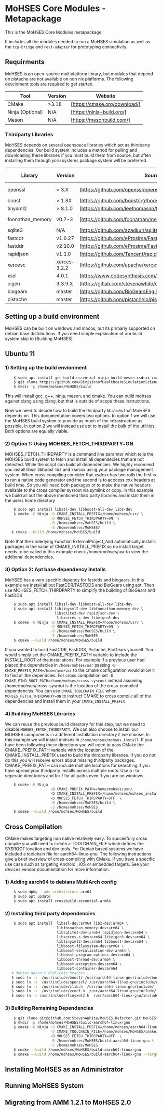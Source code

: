 # MoHSES Core Modules - Metapackage

This is the MoHSES Core Modules metapackage.

It includes all the modules needed to run a MoHSES simulation as well as the `tcp-bridge` and `rest-adapter` for prototyping connectivity.

## Requirments

MoHSES is an open-source multiplatform library, but modules that depend on pistache are not avaliable on non nix platforms.  The following develoment tools are required to get started.

| Tool | Version | Website|
|------|---------|--------|
| CMake | >3.18  | [https://cmake.org/download/] |
| Ninja (Optional) | N/A | [https://ninja-build.org/] |
| Meson | N/A | [https://mesonbuild.com/]|

### Thirdparty Libraries

MoHSES depends on several opensouce libraries which act as thirdparty dependencies.  Our build system includes a method for pulling and downloading these libraries if you must build them from source, but often installing them through yoru systems package system will be preferred. 

|  Library | Version | Source | System Preferred | Note    |
|----------|---------|--------|---------------|---------|
| openssl  |  > 3.X  | [https://github.com/openssl/openssl.git]| True | Build requires perl |  
| boost    |  > 1.8X | [https://github.com/boostorg/boost.git] | True | |  
| tinyxml2 |  > 8.1.0 | [https://github.com/leethomason/tinyxml2.git]| True |
| foonathan_memory | v0.7-3 | [https://github.com/foonathan/memory.git]| False | Use ThirdParty/Fetch |
| sqlite3 | N/A | [https://github.com/azadkuh/sqlite-amalgamation.git]| True |  
| fastcdr | v1.0.27 | [https://github.com/eProsima/Fast-CDR.git]| False |
| fastddr | v2.10.0 | [https://github.com/eProsima/Fast-DDS.git]| False |
| rapidjson  | v1.1.0  | [https://github.com/Tencent/rapidjson.git]| True | 
| xercesc | xerces-3.2.2 | [https://github.com/apache/xerces-c.git]| True |
| xsd | 4.0.1 | [https://www.codesynthesis.com/products/xsd/download.xhtml]| True |
| eigen | 3.3.9.X | [https://gitlab.com/stevenawhite/eigen.git]| True |
| biogears | master | [https://github.com/BioGearsEngine/core.git]| False |
| pistache | master | [https://github.com/pistacheio/pistache.git] | False |

## Setting up a build environment

MoHSES can be built on windows and macos, but its primarly supported on debian 
base distributions.  If you need simple explanation of our build system skip to [Building MoHSES]

## Ubuntu 11

### 1) Setting up the build envionment

```bash
    $ sudo apt install git build-essential ninja-build meson xsdcxx cmake-curses-gui
    $ git clone https://github.com/DivisionofHealthcareSimulationSciences/MoHSES.git
    $ mkdir -p /home/mohses/MoHSES/build

```

This will install gcc, g++, ninja, meson, and cmake.  You can build mohses against clang
using clang, but that is outside of scope these instructions.  

Now we need to decide how to build the thirdparty libraries that MoHSES depends on. This documentation covers two 
options. In option 1 we will use the MoHSES build system to provide as much of the infrastructure as possible. In 
option 2 we will instead use apt to install the bulk of the utilities. Both options are equially viable.

### 2) Option 1: Using MOHSES_FETCH_THIRDPARTY=ON 

MOHSES_FETCH_THIRDPARTY is a command line paramter which tells the MOHSES build system to fetch
and install all dependecies that are not detected. While the script can build all dependencies. 
We highly recomend you install libssl libboost libz and xsdcxx using your package management system.
When cross compiling concider that xsdcxx has two rolls the first is to run a native code generator and 
the second is to acccess cxx headers at build time. So you will need both packages or to make the native 
headers avaliable to the cross compiler sysroot via symlink or copy.  In this example we build all but the
above mentioned third party libraries and install them in the users home directory 


```bash
    $ sudo apt install libssl-dev libboost-all-dev libz-dev
    $ cmake -G Ninja -D CMAKE_INSTALL_PREFIX=/home/mohses/usr/ \
                     -D MOHSES_FETCH_THIRDPARTY=ON  \
                     -B /home/mohses/MoHSES/build \
                     -S /home/mohses/MoHSES/
   $ cmake --build /home/mohses/MoHSES/build 
```
Note that the underlying Function ExternalProject_Add automatically installs packages in the value of
CMAKE_INSTALL_PREFIX so no install target needs to be called in this example check /home/mohses/usr to view
the additonal dependencies. 

### 3) Option 2: Apt base dependency installs

MoHSES has a very specific depency for fastdds and biogears. In this example we install all
but FastCDR/FASTDDS and BioGears using apt. Then use MOHSES_FETCH_THIRDPARTY to simplify the building of
BioGears and FastDDS.

```bash
    $ sudo apt install libssl-dev libboost-all-dev libz-dev
    $ sudo apt install libtinyxml2-dev libfoonathan-memory-dev \
                       libsqlite3-dev rapidjson-dev \
                        libxerces-c-dev libeigen3-dev
    $ cmake -G Ninja -D CMAKE_INSTALL_PREFIX=/home/mohses/usr/ \
                     -D MOHSES_FETCH_THIRDPARTY=ON  \
                     -B /home/mohses/MoHSES/build \
                     -S /home/mohses/MoHSES
    $ cmake --build /home/mohses/MoHSES/build
```

If you wanted to build FastCDR, FastDDS, Pistache, BioGears yourself. You would simply set the 
CMAKE_PREFIX_PATH variable to include the INSTALL_ROOT of the installations. For example if a previous
user had placed the dependecies in `/home/mohses/usr` passing `-D CMAKE_PREFIX_PATH=/home/amm/usr` to the cmake
configuration would allow it to find all the dependcies.  For cross compilation set `-D CMAKE_FIND_ROOT_PATH=/home/mohses/cross-sysroot`
instead assuming /home/mohses/cross-sysroot is the location of the cross-compiled dependencies. You can use `CMAKE_TOOLCHAIN_FILE` 
when `MOHSES_FETCH_THIRDPARTY=ON` to instruct CMAKE to cross compile all of the dependencies and install them in your
`CMAKE_INSTALL_PREFIX`

### 4) Building MoHSES Libraries

We can reuse the previous build directory for this step, but we need to disable `MOHSES_FETCH_THIRDPARTY`.
We can also choose to install our MOHSES components in a different installation directory if we choose.
In this example we will install mohses in `/home/mohses/mohses_install`.  If you have been following these directions you will need to pass
CMake the CMAKE_PREFIX_PATH variable with the location of the CMAKE_INSTALL_PREFIX used to build the thirdparty libraries. If you do not do this
you will receive errors about missing thirdparty packages. CMAKE_PREFIX_PATH can include multiple locations for searching if you have spread your 
thirdparty installs across multiple roots. Use a : to seperate directories and for / for all paths even if you are on windows.

```bash
    $ cmake -G Ninja 
                     -D CMAKE_PREFIX_PATH=/home/mohses/usr/
                     -D CMAKE_INSTALL_PREFIX=/home/mohses/mohses_install/
                     -D MOHSES_FETCH_THIRDPARTY=OFF  \
                     -B /home/mohses/MoHSES/build \
                     -S /home/mohses/MoHSES
    $ cmake --build /home/mohses/MoHSES/build
```

## Cross Compilation

CMake makes targeting non native relatively easy. To succesfully cross compile you will need
to create a TOOLCHAIN_FILE which defines the SYSROOT location and dev tools.  For Debian based systems
we have included a toolchain file for aarch64-linux-gnu.  The following instructions give a brief
overview of cross-compiling with CMake. If you have a specific use case such as targeting Android
, iOS or embedded targets. See your devices vendor documentation for more information.

### 1) Adding aarch64 to debians MultiArch config

```bash
    $ sudo dpkg --add-architecture arm64
    $ sudo apt update
    $ sudo apt install crossbuild-essential-arm64
```

### 2) Installing third party dependencies

```bash
    $ sudo apt install  libssl-dev:arm64 libz-dev:arm64 \
                        libfoonathan-memory-dev:arm64 \ 
                        libsqlite3-dev:arm64 rapidjson-dev:arm64 \
                        libxerces-c-dev:arm64 libeigen3-dev:arm64 \
                        libtinyxml2-dev:arm64 libboost-dev:arm64 \
                        libboost-filesystem-dev:arm64 \
                        libboost-serialization-dev:arm64 \
                        libboost-program-options-dev:arm64 \
                        libboost-thread-dev:arm64 \
                        libboost-exception-dev:arm64 \
                        libboost-container-dev:arm64
   # Debian doesn't duplicate headers
   $ sudo ln -s  /usr/include/boost/ /usr/aarch64-linux-gnu/include/boost
   $ sudo ln -s  /usr/include/openssl/ /usr/aarch64-linux-gnu/include/openssl
   $ sudo ln -s  /usr/include/zlib.h  /usr/aarch64-linux-gnu/include/
   $ sudo ln -s  /usr/include/zconf.h  /usr/aarch64-linux-gnu/include/
   $ sudo ln -s /usr/include/tinyxml2.h  /usr/aarch64-linux-gnu/include/


```

### 3) Building Remaining Dependencies

```bash
    $ git clone git@github.com:StevenAWhite/MoHSES_Refactor.git MoHSES
    $ mkdir -p /home/mohses/MoHSES/build-aarch64-linux-gnu
    $ cmake -G Ninja -D CMAKE_INSTALL_PREFIX=/home/mohses/aarch64-linux-gnu \
                     -D CMAKE_TOOLCHAIN_FILE=/home/mohses/MoHSES/cmake/toolchains/aarch64-linux-gnu.cmake
                     -D MOHSES_FETCH_THIRDPARTY=OFF  \
                     -B /home/mohses/MoHSES/build-aarch64-linux-gnu \
                     -S /home/mohses/MoHSES
    $ cmake --build /home/mohses/MoHSES/build-aarch64-linux-gnu
    $ cmake --build /home/mohses/MoHSES/build-aarch64-linux-gnu --target install
```


## Installing MoHSES as an Administrator



## Running MoHSES System

## Migrating from AMM 1.2.1 to MoHSES 2.0
